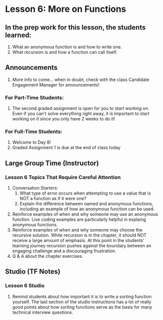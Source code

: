 # Lesson 6: More on Functions

## In the prep work for this lesson, the students learned:
1. What an anonymous function is and how to write one.
2. What recursion is and how a function can call itself.

## Announcements
1. More info to come... when in doubt, check with the class Candidate Engagement Manager for announcements!

### For Part-Time Students:
1. The second graded assignment is open for you to start working on. Even if you can't solve everything right away, it is important to start working on it since you only have 2 weeks to do it!

### For Full-Time Students:
1. Welcome to Day 8!
1. Graded Assignment 1 is due at the end of class today

## Large Group Time (Instructor)

### Lesson 6 Topics That Require Careful Attention
1. Conversation Starters:
   1. What type of error occurs when attempting to use a value that is NOT a function as if it were one?
   1. Explain the difference between named and anonymous functions, including an example of how an anonymous function can be used.
1. Reinforce examples of when and why someone may use an anonymous function. Live coding examples are particularly helpful in explaing anonymous functions.
1. Reinforce examples of when and why someone may choose the recursive solution. While recursion is in the chapter, it should NOT receive a large amount of emphasis. At this point in the students' learning journey recursion pushes against the boundary between an engaging challenge and a discouraging frustration.
1. Q & A about the chapter exercises.

## Studio (TF Notes)

### Lesson 6 Studio
1. Remind students about how important it is to write a sorting function yourself. The last section of the studio instructions has a lot of really good points about how sorting functions serve as the basis for many technical interview questions.